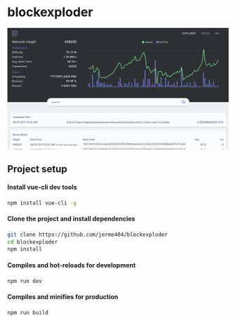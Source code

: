 # blockexploder

![explorer screenshot](docs/img/exploder-screenshot.png)

## Project setup

#### Install vue-cli dev tools
```bash
npm install vue-cli -g
```

#### Clone the project and install dependencies

```bash
git clone https://github.com/jerme404/blockexploder
cd blockexploder
npm install
```

#### Compiles and hot-reloads for development
```bash
npm run dev
```

#### Compiles and minifies for production
```bash
npm run build
```

